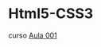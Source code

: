 # Html5-CSS3
 curso
<a href="https://erickarielrodriguez.github.io/Html5-CSS3/Aulas/Modulo1/Aula001/index.html">Aula 001</a>  
